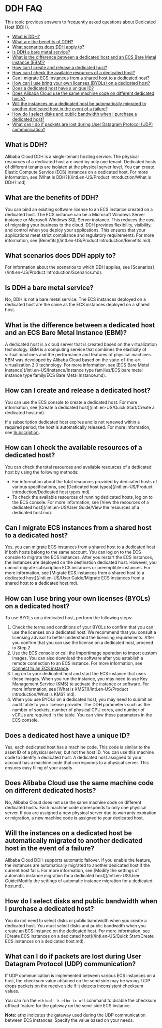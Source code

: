 # DDH FAQ

This topic provides answers to frequently asked questions about Dedicated Host \(DDH\).

-   [What is DDH?](#section_1)
-   [What are the benefits of DDH?](#section_2)
-   [What scenarios does DDH apply to?](#section_3)
-   [Is DDH a bare metal service?](#section_4)
-   [What is the difference between a dedicated host and an ECS Bare Metal Instance \(EBM\)?](#section_5)
-   [How can I create and release a dedicated host?](#section_6)
-   [How can I check the available resources of a dedicated host?](#section_7)
-   [Can I migrate ECS instances from a shared host to a dedicated host?](#section_8)
-   [How can I use bring your own licenses \(BYOLs\) on a dedicated host?](#section_9)
-   [Does a dedicated host have a unique ID?](#section_10)
-   [Does Alibaba Cloud use the same machine code on different dedicated hosts?](#section_11)
-   [Will the instances on a dedicated host be automatically migrated to another dedicated host in the event of a failure?](#section_12)
-   [How do I select disks and public bandwidth when I purchase a dedicated host?](#section_3r6_0wx_15d)
-   [What can I do if packets are lost during User Datagram Protocol \(UDP\) communication?](#section_zya_hqb_gyz)

## What is DDH?

Alibaba Cloud DDH is a single-tenant hosting service. The physical resources of a dedicated host are used by only one tenant. Dedicated hosts of different tenants are isolated at the physical server level. You can create Elastic Compute Service \(ECS\) instances on a dedicated host. For more information, see [What is DDH?](/intl.en-US/Product Introduction/What is DDH?.md)

## What are the benefits of DDH?

You can bind an existing software license to an ECS instance created on a dedicated host. The ECS instance can be a Microsoft Windows Server instance or Microsoft Windows SQL Server instance. This reduces the cost of migrating your business to the cloud. DDH provides flexibility, visibility, and control when you deploy your applications. This ensures that your applications meet strict compliance and regulatory requirements. For more information, see [Benefits](/intl.en-US/Product Introduction/Benefits.md).

## What scenarios does DDH apply to?

For information about the scenarios to which DDH applies, see [Scenarios](/intl.en-US/Product Introduction/Scenarios.md).

## Is DDH a bare metal service?

No, DDH is not a bare metal service. The ECS instances deployed on a dedicated host are the same as the ECS instances deployed on a shared host.

## What is the difference between a dedicated host and an ECS Bare Metal Instance \(EBM\)?

A dedicated host is a cloud server that is created based on the virtualization technology. EBM is a computing service that combines the elasticity of virtual machines and the performance and features of physical machines. EBM was developed by Alibaba Cloud based on the state-of-the-art virtualization 2.0 technology. For more information, see [ECS Bare Metal Instance](/intl.en-US/Instance/Instance type families/ECS bare metal instance type family/ECS Bare Metal Instance.md).

## How can I create and release a dedicated host?

You can use the ECS console to create a dedicated host. For more information, see [Create a dedicated host](/intl.en-US/Quick Start/Create a dedicated host.md).

If a subscription dedicated host expires and is not renewed within a required period, the host is automatically released. For more information, see [Subscription](/intl.en-US/Pricing/Subscription.md).

## How can I check the available resources of a dedicated host?

You can check the total resources and available resources of a dedicated host by using the following methods:

-   For information about the total resources provided by dedicated hosts of various specifications, see [Dedicated host types](/intl.en-US/Product Introduction/Dedicated host types.md).
-   To check the available resources of running dedicated hosts, log on to the ECS console. For more information, see [View the resources of a dedicated host](/intl.en-US/User Guide/View the resources of a dedicated host.md).

## Can I migrate ECS instances from a shared host to a dedicated host?

Yes, you can migrate ECS instances from a shared host to a dedicated host if both hosts belong to the same account. You can log on to the ECS console to migrate the ECS instances. After you restart the ECS instances, the instances are deployed on the destination dedicated host. However, you cannot migrate subscription ECS instances or preemptible instances. For more information, see [Migrate ECS instances from a shared host to a dedicated host](/intl.en-US/User Guide/Migrate ECS instances from a shared host to a dedicated host.md).

## How can I use bring your own licenses \(BYOLs\) on a dedicated host?

To use BYOLs on a dedicated host, perform the following steps:

1.  Check the terms and conditions of your BYOLs to confirm that you can use the licenses on a dedicated host. We recommend that you consult a licensing advisor to better understand the licensing requirements. After you confirm that you can use the license on a dedicated host, proceed to Step 2.
2.  Use the ECS console or call the ImportImage operation to import custom images. You can also download the software after you establish a remote connection to an ECS instance. For more information, see [Connect to an ECS instance]().
3.  Log on to your dedicated host and start the ECS instance that uses these images. When you run the instance, you may need to use Key Management Service \(KMS\) to activate the instance or software. For more information, see [What is KMS?](/intl.en-US/Product Introduction/What is KMS?.md).
4.  When you use BYOLs on a dedicated host, you may need to submit an audit table to your license provider. The DDH parameters such as the number of sockets, number of physical CPU cores, and number of vCPUs are required in the table. You can view these parameters in the ECS console.

## Does a dedicated host have a unique ID?

Yes, each dedicated host has a machine code. This code is similar to the asset ID of a physical server, but not the host ID. You can use this machine code to identify a dedicated host. A dedicated host assigned to your account has a machine code that corresponds to a physical server. This ensures easy filing of your assets.

## Does Alibaba Cloud use the same machine code on different dedicated hosts?

No, Alibaba Cloud does not use the same machine code on different dedicated hosts. Each machine code corresponds to only one physical server. If you are assigned a new physical server due to warranty expiration or migration, a new machine code is assigned to your dedicated host.

## Will the instances on a dedicated host be automatically migrated to another dedicated host in the event of a failure?

Alibaba Cloud DDH supports automatic failover. If you enable the feature, the instances are automatically migrated to another dedicated host if the current host fails. For more information, see [Modify the settings of automatic instance migration for a dedicated host](/intl.en-US/User Guide/Modify the settings of automatic instance migration for a dedicated host.md).

## How do I select disks and public bandwidth when I purchase a dedicated host?

You do not need to select disks or public bandwidth when you create a dedicated host. You must select disks and public bandwidth when you create an ECS instance on the dedicated host. For more information, see [Create ECS instances on a dedicated host](/intl.en-US/Quick Start/Create ECS instances on a dedicated host.md).

## What can I do if packets are lost during User Datagram Protocol \(UDP\) communication?

If UDP communication is implemented between various ECS instances on a host, the checksum value obtained on the send side may be wrong. UDP drops packets on the receive side if it detects inconsistent checksum values.

You can run the `ethtool -k ethx tx off` command to disable the checksum offload feature for the gateway on the send-side ECS instance.

**Note:** ethx indicates the gateway used during the UDP communication between ECS instances. Specify the value based on your needs.

